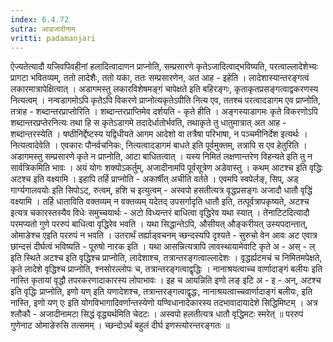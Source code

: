 ```yaml
---
index: 6.4.72
sutra: आडजादीनाम्
vritti: padamanjari
---
```


  ऐज्यतेत्यादौ यजिवपिवहीनां हलादित्वादाणन प्राप्नोति, सम्प्रसारणे कृतेऽजादित्वाद्भविष्यति, परत्वाल्लादेशेभ्यः प्रागटा भवितव्यम्, ततो लादेशैः, ततो यका, ततः सम्प्रसारणेन, अत आह - इहेति । लादेशास्यान्तरङ्गत्वं लकारमात्रापेक्षित्वात् । अडागमस्तु लकारविशेषमङ्गं चापेक्षते इति बहिरङ्गः, कृताकृतप्रसङ्गत्वाद्वकरणस्य नित्यत्वम् । नन्वडागमोऽपि कृतेऽपि विकरणे प्राप्नोत्यकृतेऽपीति नित्य एव, ततश्च परत्वादडागम एव प्राप्नोति, तत्राह - शब्दान्तरप्राप्तोरिति । शब्दान्तरप्राप्तिमेव दर्शयति - कृते हीति । अङ्गस्याडागमः कृते विकरणोऽपि शब्दान्तरप्रप्तेरनित्यः तथा हि स कृतेऽडागमे तदादेर्धातोर्भवति, तथाकृते तु धातुमात्रात् अत आह - शब्दान्तरस्येति । षष्ठीनिर्द्देष्टस्य यद्विधीयते आगम आदेशो वा तत्रैषा परिभाषा, न पञ्चमीनिर्देश इत्यर्थः ।  नित्यत्वादेवेति । एवकारः पौनर्वचनिकः, नित्यत्वादडागमं बाधते इति पूर्वमुक्तम्, तत्रापि स एव हेतुरिति । अडागमस्तु सम्प्रसारणे कृते न प्राप्नोति, आटा बाधितत्वात् । यस्य निमितं लक्षणान्तरेण विहन्यते इति तु न सार्वत्रिकमिति भावः ।  अयं योगः शक्योऽकर्तुम्, अजादीनामपि पूर्वसूत्रेण अडेवास्तु । कथम् आटश्च इति वृद्धिः अटश्च इति वक्ष्यामि । इहापि तर्हि प्राप्नोति - अकार्षीत् अचीति वर्तते । एवमपि स्वपेर्लङ्, सिप्, अड् गार्ग्यगालवयोः इति सिपोऽट्, रुत्वम्, हशि च इत्युत्वम् - अस्वपो हसतीत्यत्र वृद्धप्रसङ्गः अजादौ धातौ वृद्धिं वक्ष्यामि । तर्हि धाताविति वक्तव्यम् न वक्तव्यम् यदेतद् उपसर्गादृति धातौ इति, तत्पूर्वत्रापकृष्यते, अटश्च इत्यत्र चकारस्तस्यैव विधेः समुच्चयार्थः - अटो विध्यन्तरं बाधित्वा वृद्धिरेव यथा स्यात् । तेनाटिटदित्यादौ परमप्यतो गुणे पररुपं बाधित्वा वृद्धिरेव भवति । यथा सिद्धान्तेऽपि, औसीयत् औङ्करीयत् उस्यपदान्तात्, ओमाङेश्च  एइति पररुपं न भवति । उतरार्थं तर्ह्याड्वचनम् च्छन्दस्यपि दृश्यते - सुरुचो वेन आवः अट एवात्र छान्दसं दीर्घत्वं भविष्यति - पूरुषो नारक इति । यथा आसन्नित्यत्रापि लावस्थायामेवाटि कृते अ - अस् - ल् इति स्थिते अटश्च इति वृद्धिश्च प्राप्नोति, लादेशाश्च, तत्रान्तरङ्गत्वाल्लादेशः । वृद्धर्ह्यटमचं च निमितमपेक्षते, कृते लादेशे वृद्धिश्च प्राप्नोति, श्नसोरल्लोपः च, तत्रान्तरङ्गत्वाद्वृद्धिः । नानाश्रयत्वाच्च वार्णादाङ्गं बलीयः इति नास्ति कृतायां वृद्धौ तपरकरणादाकारस्य लोपाभावः । इह च आयन्निति इणो लङ् इटि अ - इ - अन्, अटश्च इति वृद्धिः प्राप्नोति, इणो यण् इति यणादेशश्च, तत्रान्तरङ्गत्वाद्वृद्धः, नानाश्रयत्वाच्चवार्णादाङ्गं बलीयः, इति नास्ति, इणो यण् एः इति योगविभागादिवर्णान्तस्येणो यण्विधानादेकारस्य तदभावादायादेशे सिद्धिमिष्टम् । अत्र श्लौकौ -  अजादीनामटा सिद्धं वृद्ध्यर्थमिति चेदटः ।  अस्वपो हलतीत्यत्र धातौ वृद्धिमटः स्मरेत् ॥  पररुपं गुणेनाट ओमाङेरुसि तत्समम् ।  च्छन्दोऽर्थं बहुलं दीर्घ इणस्त्योरन्तरङ्गतः ॥